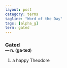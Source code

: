 ```yaml
---
layout: post
category: terms
tagline: "Word of the Day"
tags: [alpha_g]
term: gated
---
```


<h3>Gated<br/> <small>&mdash; n. (ga<span>&middot;</span>ted)</small></h3>
<p><ol>
<li>a happy Theodore</li>
</ol></p>
